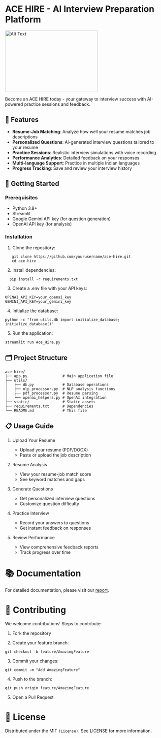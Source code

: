 # ACE HIRE - AI Interview Preparation Platform

<img src="image-url" alt="Alt Text" width="300" height="200">



Become an ACE HIRE today - your gateway to interview success with AI-powered practice sessions and feedback.

## 🌟 Features

- **Resume-Job Matching**: Analyze how well your resume matches job descriptions
- **Personalized Questions**: AI-generated interview questions tailored to your resume
- **Practice Sessions**: Realistic interview simulations with voice recording
- **Performance Analytics**: Detailed feedback on your responses
- **Multi-language Support**: Practice in multiple Indian languages
- **Progress Tracking**: Save and review your interview history

## 🚀 Getting Started

### Prerequisites

- Python 3.8+
- Streamlit
- Google Gemini API key (for question generation)
- OpenAI API key (for analysis)

### Installation

1. Clone the repository:
```
   git clone https://github.com/yourusername/ace-hire.git
   cd ace-hire
```

2. Install dependencies:
```
  pip install -r requirements.txt
```

3. Create a .env file with your API keys:
```
OPENAI_API_KEY=your_openai_key
GEMINI_API_KEY=your_gemini_key
```

4. Initialize the database:
```
python -c "from utils.db import initialize_database; initialize_database()"
```

5. Run the application:
```
streamlit run Ace_Hire.py
```

## 🗂️ Project Structure
    ace-hire/
    ├── app.py                # Main application file
    ├── utils/
    │   ├── db.py             # Database operations
    │   ├── nlp_processor.py  # NLP analysis functions
    │   ├── pdf_processor.py  # Resume parsing
    │   └── openai_helpers.py # OpenAI integration
    ├── static/               # Static assets
    ├── requirements.txt      # Dependencies
    └── README.md             # This file

## 📋 Usage Guide
1. Upload Your Resume
    - Upload your resume (PDF/DOCX)
    - Paste or upload the job description

2. Resume Analysis
    - View your resume-job match score
    - See keyword matches and gaps

3. Generate Questions
    - Get personalized interview questions
    - Customize question difficulty

4. Practice Interview
    - Record your answers to questions
    - Get instant feedback on responses

5. Review Performance
    - View comprehensive feedback reports
    - Track progress over time

# 📚 Documentation
For detailed documentation, please visit our [report](https://docs.google.com/document/d/1Ya14k2mQhb7dpngNkGItMhwa9rPPxyGOU7FP-cOv6OI/edit?usp=sharing).

# 🤝 Contributing
We welcome contributions!
Steps to contribute:

1. Fork the repository

2. Create your feature branch:
```
git checkout -b feature/AmazingFeature
```
3. Commit your changes:
```
git commit -m "Add AmazingFeature"
```
4. Push to the branch:
```
git push origin feature/AmazingFeature
```
5. Open a Pull Request

# 📜 License
Distributed under the MIT `(License)`. See LICENSE for more information.
